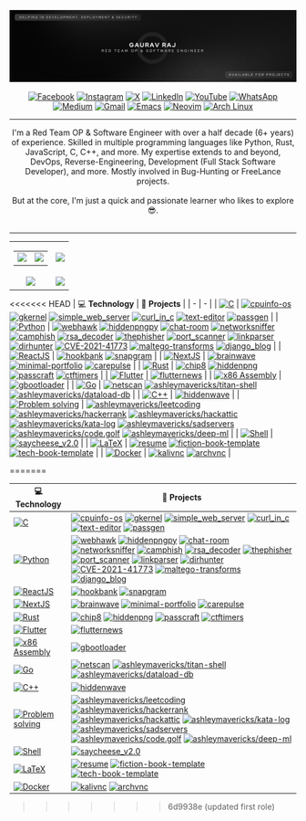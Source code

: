 <!-- ![GitHub cover pic_profile](profile_banner.png) -->

![GitHub Cover](banner.png)

<div align="center">

[![Facebook](https://img.shields.io/badge/Facebook-%231877F2.svg?logo=Facebook&logoColor=white)](https://web.facebook.com/thehackersbrainblog/)
[![Instagram](https://img.shields.io/badge/Instagram-%23E4405F.svg?logo=Instagram&logoColor=white)](https://www.instagram.com/thehackersbrain/)
[![X](https://img.shields.io/badge/X-%23000000.svg?logo=X&logoColor=white)](https://twitter.com/thehackersbrain)
[![LinkedIn](https://custom-icon-badges.demolab.com/badge/LinkedIn-0A66C2?logo=linkedin-white&logoColor=fff)](https://www.linkedin.com/in/thehackersbrainn/)
[![YouTube](https://img.shields.io/badge/YouTube-%23FF0000.svg?logo=YouTube&logoColor=white)](https://www.youtube.com/channel/UCpGLOEm0RqivXv3pxNjneNQ)
[![WhatsApp](https://img.shields.io/badge/WhatsApp-25D366?logo=whatsapp&logoColor=white)](https://wa.me/+917488930330)
[![Medium](https://img.shields.io/badge/Medium-black?logo=medium&logoColor=white)](https://thehackersbrain.medium.com/)
[![Gmail](https://img.shields.io/badge/Gmail-D14836?logo=gmail&logoColor=white)](mailto:contact@thehackersbrain.xyz)
[![Emacs](https://img.shields.io/badge/Emacs-%237F5AB6.svg?&logo=gnu-emacs&logoColor=white)](#)
[![Neovim](https://img.shields.io/badge/Neovim-57A143?logo=neovim&logoColor=fff)](#)
[![Arch Linux](https://img.shields.io/badge/Arch%20Linux-1793D1?logo=arch-linux&logoColor=fff)](#)

</div>

---

<p align="center">
    I'm a Red Team OP &amp; Software Engineer with over a half decade (6+ years) of experience. Skilled in multiple programming languages like Python, Rust, JavaScript, C, C++, and more. My expertise extends to and beyond, DevOps, Reverse-Engineering, Development (Full Stack Software Developer), and more. Mostly involved in Bug-Hunting or FreeLance projects.
    <br/><br/>But at the core, I'm just a quick and passionate learner who likes to explore 😎.<br/><br/>
</p>

<hr/>

<table align="center" width="100%">
  <tr>
    <td align="center">
      <table>
        <tr>
          <td align="center">
            <a href="https://github.com/cybercraftlabs">
              <img src="https://avatars.githubusercontent.com/u/145713714?s=200&v=4" />
            </a>
          </td>
          <td align="center">
            <a href="https://github.com/berserkarch">
                 <img src="https://gitlab.com/uploads/-/system/group/avatar/110036842/dr-logo-general-1.png" />
            </a>
          </td>
        </tr>
      </table>
    </td>
    <td align="center">
      <img width="120%" src="https://github-readme-stats.vercel.app/api?username=thehackersbrain&count_private=true&theme=tokyonight&show_icons=true" />
    </td>
  </tr>
  <tr>
          <td align="center">
            <img src="https://github-readme-stats.vercel.app/api/top-langs/?username=thehackersbrain&layout=compact&title_color=007bff&text_color=e7e7e7&icon_color=007bff&bg_color=171c28">
          </td>
    <td align="center">
      <img src="https://github-readme-streak-stats.herokuapp.com/?user=thehackersbrain&theme=tokyonight">
    </td>
  </tr>
</table>

<!-- START OF PROFILE STACK, DO NOT REMOVE -->
<<<<<<< HEAD
| 💻 **Technology** | 🚀 **Projects** |
| - | - |
| [![C](https://img.shields.io/static/v1?label=&message=C&color=00a3e9&logo=C&logoColor=FFFFFF)](https://en.cppreference.com/w/c/language) | [![cpuinfo-os](https://img.shields.io/static/v1?label=&message=cpuinfo-os&color=000605&logo=github&logoColor=FFFFFF&labelColor=000605)](https://github.com/thehackersbrain/cpuinfo-os) [![gkernel](https://img.shields.io/static/v1?label=&message=gkernel&color=000605&logo=github&logoColor=FFFFFF&labelColor=000605)](https://github.com/thehackersbrain/gkernel) [![simple_web_server](https://img.shields.io/static/v1?label=&message=simple_web_server&color=000605&logo=github&logoColor=FFFFFF&labelColor=000605)](https://github.com/thehackersbrain/simple_web_server) [![curl_in_c](https://img.shields.io/static/v1?label=&message=curl_in_c&color=000605&logo=github&logoColor=FFFFFF&labelColor=000605)](https://github.com/thehackersbrain/curl_in_c) [![text-editor](https://img.shields.io/static/v1?label=&message=text-editor&color=000605&logo=github&logoColor=FFFFFF&labelColor=000605)](https://github.com/thehackersbrain/text-editor) [![passgen](https://img.shields.io/static/v1?label=&message=passgen&color=000605&logo=github&logoColor=FFFFFF&labelColor=000605)](https://github.com/thehackersbrain/passgen) |
| [![Python](https://img.shields.io/static/v1?label=&message=Python&color=3776AB&logo=Python&logoColor=FFFFFF)](https://www.python.org/) | [![webhawk](https://img.shields.io/static/v1?label=&message=webhawk&color=000605&logo=github&logoColor=FFFFFF&labelColor=000605)](https://github.com/thehackersbrain/webhawk) [![hiddenpngpy](https://img.shields.io/static/v1?label=&message=hiddenpngpy&color=000605&logo=github&logoColor=FFFFFF&labelColor=000605)](https://github.com/thehackersbrain/hiddenpngpy) [![chat-room](https://img.shields.io/static/v1?label=&message=chat-room&color=000605&logo=github&logoColor=FFFFFF&labelColor=000605)](https://github.com/thehackersbrain/chat-room) [![networksniffer](https://img.shields.io/static/v1?label=&message=networksniffer&color=000605&logo=github&logoColor=FFFFFF&labelColor=000605)](https://github.com/thehackersbrain/networksniffer) [![camphish](https://img.shields.io/static/v1?label=&message=camphish&color=000605&logo=github&logoColor=FFFFFF&labelColor=000605)](https://github.com/thehackersbrain/camphish) [![rsa_decoder](https://img.shields.io/static/v1?label=&message=rsa_decoder&color=000605&logo=github&logoColor=FFFFFF&labelColor=000605)](https://github.com/thehackersbrain/rsa_decoder) [![thephisher](https://img.shields.io/static/v1?label=&message=thephisher&color=000605&logo=github&logoColor=FFFFFF&labelColor=000605)](https://github.com/thehackersbrain/thephisher) [![port_scanner](https://img.shields.io/static/v1?label=&message=port_scanner&color=000605&logo=github&logoColor=FFFFFF&labelColor=000605)](https://github.com/thehackersbrain/port_scanner) [![linkparser](https://img.shields.io/static/v1?label=&message=linkparser&color=000605&logo=github&logoColor=FFFFFF&labelColor=000605)](https://github.com/thehackersbrain/linkparser) [![dirhunter](https://img.shields.io/static/v1?label=&message=dirhunter&color=000605&logo=github&logoColor=FFFFFF&labelColor=000605)](https://github.com/thehackersbrain/dirhunter) [![CVE-2021-41773](https://img.shields.io/static/v1?label=&message=CVE-2021-41773&color=000605&logo=github&logoColor=FFFFFF&labelColor=000605)](https://github.com/thehackersbrain/CVE-2021-41773) [![maltego-transforms](https://img.shields.io/static/v1?label=&message=maltego-transforms&color=000605&logo=github&logoColor=FFFFFF&labelColor=000605)](https://github.com/thehackersbrain/maltego-transforms) [![django_blog](https://img.shields.io/static/v1?label=&message=django_blog&color=000605&logo=github&logoColor=FFFFFF&labelColor=000605)](https://github.com/thehackersbrain/django_blog) |
| [![ReactJS](https://img.shields.io/static/v1?label=&message=ReactJS&color=61DAFB&logo=React&logoColor=FFFFFF)](https://react.dev/) | [![hookbank](https://img.shields.io/static/v1?label=&message=hookbank&color=000605&logo=github&logoColor=FFFFFF&labelColor=000605)](https://github.com/thehackersbrain/hookbank) [![snapgram](https://img.shields.io/static/v1?label=&message=snapgram&color=000605&logo=github&logoColor=FFFFFF&labelColor=000605)](https://github.com/thehackersbrain/snapgram) |
| [![NextJS](https://img.shields.io/static/v1?label=&message=NextJS&color=000000&logo=Next.js&logoColor=FFFFFF)](https://nextjs.org/) | [![brainwave](https://img.shields.io/static/v1?label=&message=brainwave&color=000605&logo=github&logoColor=FFFFFF&labelColor=000605)](https://github.com/thehackersbrain/brainwave) [![minimal-portfolio](https://img.shields.io/static/v1?label=&message=minimal-portfolio&color=000605&logo=github&logoColor=FFFFFF&labelColor=000605)](https://github.com/thehackersbrain/minimal-portfolio) [![carepulse](https://img.shields.io/static/v1?label=&message=carepulse&color=000605&logo=github&logoColor=FFFFFF&labelColor=000605)](https://github.com/thehackersbrain/carepulse) |
| [![Rust](https://img.shields.io/static/v1?label=&message=Rust&color=000000&logo=Rust&logoColor=FFFFFF)](https://google.com/search?q=assembly+lang) | [![chip8](https://img.shields.io/static/v1?label=&message=chip8&color=000605&logo=github&logoColor=FFFFFF&labelColor=000605)](https://github.com/thehackersbrain/chip8) [![hiddenpng](https://img.shields.io/static/v1?label=&message=hiddenpng&color=000605&logo=github&logoColor=FFFFFF&labelColor=000605)](https://github.com/thehackersbrain/hiddenpng) [![passcraft](https://img.shields.io/static/v1?label=&message=passcraft&color=000605&logo=github&logoColor=FFFFFF&labelColor=000605)](https://github.com/thehackersbrain/passcraft) [![ctftimers](https://img.shields.io/static/v1?label=&message=ctftimers&color=000605&logo=github&logoColor=FFFFFF&labelColor=000605)](https://github.com/thehackersbrain/ctftimers) |
| [![Flutter](https://img.shields.io/static/v1?label=&message=Flutter&color=02569B&logo=Flutter&logoColor=FFFFFF)](https://flutter.dev/) | [![flutternews](https://img.shields.io/static/v1?label=&message=flutternews&color=000605&logo=github&logoColor=FFFFFF&labelColor=000605)](https://github.com/thehackersbrain/flutternews) |
| [![x86 Assembly](https://img.shields.io/static/v1?label=&message=x86%20Assembly&color=111111&logo=AssemblyScript&logoColor=FFFFFF)](https://google.com/search?q=assembly+lang) | [![gbootloader](https://img.shields.io/static/v1?label=&message=gbootloader&color=000605&logo=github&logoColor=FFFFFF&labelColor=000605)](https://github.com/thehackersbrain/gbootloader) |
| [![Go](https://img.shields.io/static/v1?label=&message=Go&color=00ADD8&logo=Go&logoColor=FFFFFF)](https://go.dev/) | [![netscan](https://img.shields.io/static/v1?label=&message=netscan&color=000605&logo=github&logoColor=FFFFFF&labelColor=000605)](https://github.com/thehackersbrain/netscan) [![ashleymavericks/titan-shell](https://img.shields.io/static/v1?label=&message=titan-shell&color=000605&logo=github&logoColor=FFFFFF&labelColor=000605)](https://github.com/ashleymavericks/titan-shell) [![ashleymavericks/dataload-db](https://img.shields.io/static/v1?label=&message=dataload-db&color=000605&logo=github&logoColor=FFFFFF&labelColor=000605)](https://github.com/ashleymavericks/dataload-db) |
| [![C++](https://img.shields.io/static/v1?label=&message=C++&color=00599C&logo=C++&logoColor=FFFFFF)](https://google.com/search?q=cpp+lang) | [![hiddenwave](https://img.shields.io/static/v1?label=&message=hiddenwave&color=000605&logo=github&logoColor=FFFFFF&labelColor=000605)](https://github.com/thehackersbrain/hiddenwave) |
| [![Problem solving](https://img.shields.io/static/v1?label=&message=Problem%20solving&color=FFA116&logo=LeetCode&logoColor=FFFFFF)](https://hackattic.com/u/ashleymavericks) | [![ashleymavericks/leetcoding](https://img.shields.io/static/v1?label=&message=leetcoding&color=000605&logo=github&logoColor=FFFFFF&labelColor=000605)](https://github.com/ashleymavericks/leetcoding) [![ashleymavericks/hackerrank](https://img.shields.io/static/v1?label=&message=hackerrank&color=000605&logo=github&logoColor=FFFFFF&labelColor=000605)](https://github.com/ashleymavericks/hackerrank) [![ashleymavericks/hackattic](https://img.shields.io/static/v1?label=&message=hackattic&color=000605&logo=github&logoColor=FFFFFF&labelColor=000605)](https://github.com/ashleymavericks/hackattic) [![ashleymavericks/kata-log](https://img.shields.io/static/v1?label=&message=kata-log&color=000605&logo=github&logoColor=FFFFFF&labelColor=000605)](https://github.com/ashleymavericks/kata-log) [![ashleymavericks/sadservers](https://img.shields.io/static/v1?label=&message=sadservers&color=000605&logo=github&logoColor=FFFFFF&labelColor=000605)](https://github.com/ashleymavericks/sadservers) [![ashleymavericks/code.golf](https://img.shields.io/static/v1?label=&message=code.golf&color=000605&logo=github&logoColor=FFFFFF&labelColor=000605)](https://github.com/ashleymavericks/code.golf) [![ashleymavericks/deep-ml](https://img.shields.io/static/v1?label=&message=deep-ml&color=000605&logo=github&logoColor=FFFFFF&labelColor=000605)](https://github.com/ashleymavericks/deep-ml) |
| [![Shell](https://img.shields.io/static/v1?label=&message=Shell&color=4EAA25&logo=GNU%20Bash&logoColor=FFFFFF)](https://www.gnu.org/) | [![saycheese_v2.0](https://img.shields.io/static/v1?label=&message=saycheese_v2.0&color=000605&logo=github&logoColor=FFFFFF&labelColor=000605)](https://github.com/thehackersbrain/saycheese_v2.0) |
| [![LaTeX](https://img.shields.io/static/v1?label=&message=LaTeX&color=008080&logo=LaTeX&logoColor=FFFFFF)](https://www.latex-project.org/) | [![resume](https://img.shields.io/static/v1?label=&message=resume&color=000605&logo=github&logoColor=FFFFFF&labelColor=000605)](https://github.com/thehackersbrain/resume) [![fiction-book-template](https://img.shields.io/static/v1?label=&message=fiction-book-template&color=000605&logo=github&logoColor=FFFFFF&labelColor=000605)](https://github.com/thehackersbrain/fiction-book-template) [![tech-book-template](https://img.shields.io/static/v1?label=&message=tech-book-template&color=000605&logo=github&logoColor=FFFFFF&labelColor=000605)](https://github.com/thehackersbrain/tech-book-template) |
| [![Docker](https://img.shields.io/static/v1?label=&message=Docker&color=2496ED&logo=Docker&logoColor=FFFFFF)](https://docker.com) | [![kalivnc](https://img.shields.io/static/v1?label=&message=kalivnc&color=000605&logo=github&logoColor=FFFFFF&labelColor=000605)](https://github.com/thehackersbrain/kalivnc) [![archvnc](https://img.shields.io/static/v1?label=&message=archvnc&color=000605&logo=github&logoColor=FFFFFF&labelColor=000605)](https://github.com/thehackersbrain/archvnc) |
<!-- END OF PROFILE STACK, DO NOT REMOVE -->
=======

| 💻 **Technology**                                                                                                                                                              | 🚀 **Projects**                                                                                                                                                                                                                                                                                                                                                                                                                                                                                                                                                                                                                                                                                                                                                                                                                                                                                                                                                                                                                                                                                                                                                                                                                                                                                                                                                                                                                                                                                                                                                                                                                                                                                                                                                                                                                                                                                                                                                                                                                                                                                                                                                                                                                                                                                                                                                                                                                                                                                                      |
| ------------------------------------------------------------------------------------------------------------------------------------------------------------------------------ | -------------------------------------------------------------------------------------------------------------------------------------------------------------------------------------------------------------------------------------------------------------------------------------------------------------------------------------------------------------------------------------------------------------------------------------------------------------------------------------------------------------------------------------------------------------------------------------------------------------------------------------------------------------------------------------------------------------------------------------------------------------------------------------------------------------------------------------------------------------------------------------------------------------------------------------------------------------------------------------------------------------------------------------------------------------------------------------------------------------------------------------------------------------------------------------------------------------------------------------------------------------------------------------------------------------------------------------------------------------------------------------------------------------------------------------------------------------------------------------------------------------------------------------------------------------------------------------------------------------------------------------------------------------------------------------------------------------------------------------------------------------------------------------------------------------------------------------------------------------------------------------------------------------------------------------------------------------------------------------------------------------------------------------------------------------------------------------------------------------------------------------------------------------------------------------------------------------------------------------------------------------------------------------------------------------------------------------------------------------------------------------------------------------------------------------------------------------------------------------------------------------------- |
| [![C](https://img.shields.io/static/v1?label=&message=C&color=00a3e9&logo=C&logoColor=FFFFFF)](https://en.cppreference.com/w/c/language)                                       | [![cpuinfo-os](https://img.shields.io/static/v1?label=&message=cpuinfo-os&color=000605&logo=github&logoColor=FFFFFF&labelColor=000605)](https://github.com/thehackersbrain/cpuinfo-os) [![gkernel](https://img.shields.io/static/v1?label=&message=gkernel&color=000605&logo=github&logoColor=FFFFFF&labelColor=000605)](https://github.com/thehackersbrain/gkernel) [![simple_web_server](https://img.shields.io/static/v1?label=&message=simple_web_server&color=000605&logo=github&logoColor=FFFFFF&labelColor=000605)](https://github.com/thehackersbrain/simple_web_server) [![curl_in_c](https://img.shields.io/static/v1?label=&message=curl_in_c&color=000605&logo=github&logoColor=FFFFFF&labelColor=000605)](https://github.com/thehackersbrain/curl_in_c) [![text-editor](https://img.shields.io/static/v1?label=&message=text-editor&color=000605&logo=github&logoColor=FFFFFF&labelColor=000605)](https://github.com/thehackersbrain/text-editor) [![passgen](https://img.shields.io/static/v1?label=&message=passgen&color=000605&logo=github&logoColor=FFFFFF&labelColor=000605)](https://github.com/thehackersbrain/passgen)                                                                                                                                                                                                                                                                                                                                                                                                                                                                                                                                                                                                                                                                                                                                                                                                                                                                                                                                                                                                                                                                                                                                                                                                                                                                                                                                                                         |
| [![Python](https://img.shields.io/static/v1?label=&message=Python&color=3776AB&logo=Python&logoColor=FFFFFF)](https://www.python.org/)                                         | [![webhawk](https://img.shields.io/static/v1?label=&message=webhawk&color=000605&logo=github&logoColor=FFFFFF&labelColor=000605)](https://github.com/thehackersbrain/webhawk) [![hiddenpngpy](https://img.shields.io/static/v1?label=&message=hiddenpngpy&color=000605&logo=github&logoColor=FFFFFF&labelColor=000605)](https://github.com/thehackersbrain/hiddenpngpy) [![chat-room](https://img.shields.io/static/v1?label=&message=chat-room&color=000605&logo=github&logoColor=FFFFFF&labelColor=000605)](https://github.com/thehackersbrain/chat-room) [![networksniffer](https://img.shields.io/static/v1?label=&message=networksniffer&color=000605&logo=github&logoColor=FFFFFF&labelColor=000605)](https://github.com/thehackersbrain/networksniffer) [![camphish](https://img.shields.io/static/v1?label=&message=camphish&color=000605&logo=github&logoColor=FFFFFF&labelColor=000605)](https://github.com/thehackersbrain/camphish) [![rsa_decoder](https://img.shields.io/static/v1?label=&message=rsa_decoder&color=000605&logo=github&logoColor=FFFFFF&labelColor=000605)](https://github.com/thehackersbrain/rsa_decoder) [![thephisher](https://img.shields.io/static/v1?label=&message=thephisher&color=000605&logo=github&logoColor=FFFFFF&labelColor=000605)](https://github.com/thehackersbrain/thephisher) [![port_scanner](https://img.shields.io/static/v1?label=&message=port_scanner&color=000605&logo=github&logoColor=FFFFFF&labelColor=000605)](https://github.com/thehackersbrain/port_scanner) [![linkparser](https://img.shields.io/static/v1?label=&message=linkparser&color=000605&logo=github&logoColor=FFFFFF&labelColor=000605)](https://github.com/thehackersbrain/linkparser) [![dirhunter](https://img.shields.io/static/v1?label=&message=dirhunter&color=000605&logo=github&logoColor=FFFFFF&labelColor=000605)](https://github.com/thehackersbrain/dirhunter) [![CVE-2021-41773](https://img.shields.io/static/v1?label=&message=CVE-2021-41773&color=000605&logo=github&logoColor=FFFFFF&labelColor=000605)](https://github.com/thehackersbrain/CVE-2021-41773) [![maltego-transforms](https://img.shields.io/static/v1?label=&message=maltego-transforms&color=000605&logo=github&logoColor=FFFFFF&labelColor=000605)](https://github.com/thehackersbrain/maltego-transforms) [![django_blog](https://img.shields.io/static/v1?label=&message=django_blog&color=000605&logo=github&logoColor=FFFFFF&labelColor=000605)](https://github.com/thehackersbrain/django_blog) |
| [![ReactJS](https://img.shields.io/static/v1?label=&message=ReactJS&color=61DAFB&logo=React&logoColor=FFFFFF)](https://react.dev/)                                             | [![hookbank](https://img.shields.io/static/v1?label=&message=hookbank&color=000605&logo=github&logoColor=FFFFFF&labelColor=000605)](https://github.com/thehackersbrain/hookbank) [![snapgram](https://img.shields.io/static/v1?label=&message=snapgram&color=000605&logo=github&logoColor=FFFFFF&labelColor=000605)](https://github.com/thehackersbrain/snapgram)                                                                                                                                                                                                                                                                                                                                                                                                                                                                                                                                                                                                                                                                                                                                                                                                                                                                                                                                                                                                                                                                                                                                                                                                                                                                                                                                                                                                                                                                                                                                                                                                                                                                                                                                                                                                                                                                                                                                                                                                                                                                                                                                                    |
| [![NextJS](https://img.shields.io/static/v1?label=&message=NextJS&color=000000&logo=Next.js&logoColor=FFFFFF)](https://nextjs.org/)                                            | [![brainwave](https://img.shields.io/static/v1?label=&message=brainwave&color=000605&logo=github&logoColor=FFFFFF&labelColor=000605)](https://github.com/thehackersbrain/brainwave) [![minimal-portfolio](https://img.shields.io/static/v1?label=&message=minimal-portfolio&color=000605&logo=github&logoColor=FFFFFF&labelColor=000605)](https://github.com/thehackersbrain/minimal-portfolio) [![carepulse](https://img.shields.io/static/v1?label=&message=carepulse&color=000605&logo=github&logoColor=FFFFFF&labelColor=000605)](https://github.com/thehackersbrain/carepulse)                                                                                                                                                                                                                                                                                                                                                                                                                                                                                                                                                                                                                                                                                                                                                                                                                                                                                                                                                                                                                                                                                                                                                                                                                                                                                                                                                                                                                                                                                                                                                                                                                                                                                                                                                                                                                                                                                                                                  |
| [![Rust](https://img.shields.io/static/v1?label=&message=Rust&color=000000&logo=Rust&logoColor=FFFFFF)](https://google.com/search?q=assembly+lang)                             | [![chip8](https://img.shields.io/static/v1?label=&message=chip8&color=000605&logo=github&logoColor=FFFFFF&labelColor=000605)](https://github.com/thehackersbrain/chip8) [![hiddenpng](https://img.shields.io/static/v1?label=&message=hiddenpng&color=000605&logo=github&logoColor=FFFFFF&labelColor=000605)](https://github.com/thehackersbrain/hiddenpng) [![passcraft](https://img.shields.io/static/v1?label=&message=passcraft&color=000605&logo=github&logoColor=FFFFFF&labelColor=000605)](https://github.com/thehackersbrain/passcraft) [![ctftimers](https://img.shields.io/static/v1?label=&message=ctftimers&color=000605&logo=github&logoColor=FFFFFF&labelColor=000605)](https://github.com/thehackersbrain/ctftimers)                                                                                                                                                                                                                                                                                                                                                                                                                                                                                                                                                                                                                                                                                                                                                                                                                                                                                                                                                                                                                                                                                                                                                                                                                                                                                                                                                                                                                                                                                                                                                                                                                                                                                                                                                                                  |
| [![Flutter](https://img.shields.io/static/v1?label=&message=Flutter&color=02569B&logo=Flutter&logoColor=FFFFFF)](https://flutter.dev/)                                         | [![flutternews](https://img.shields.io/static/v1?label=&message=flutternews&color=000605&logo=github&logoColor=FFFFFF&labelColor=000605)](https://github.com/thehackersbrain/flutternews)                                                                                                                                                                                                                                                                                                                                                                                                                                                                                                                                                                                                                                                                                                                                                                                                                                                                                                                                                                                                                                                                                                                                                                                                                                                                                                                                                                                                                                                                                                                                                                                                                                                                                                                                                                                                                                                                                                                                                                                                                                                                                                                                                                                                                                                                                                                            |
| [![x86 Assembly](https://img.shields.io/static/v1?label=&message=x86%20Assembly&color=111111&logo=AssemblyScript&logoColor=FFFFFF)](https://google.com/search?q=assembly+lang) | [![gbootloader](https://img.shields.io/static/v1?label=&message=gbootloader&color=000605&logo=github&logoColor=FFFFFF&labelColor=000605)](https://github.com/thehackersbrain/gbootloader)                                                                                                                                                                                                                                                                                                                                                                                                                                                                                                                                                                                                                                                                                                                                                                                                                                                                                                                                                                                                                                                                                                                                                                                                                                                                                                                                                                                                                                                                                                                                                                                                                                                                                                                                                                                                                                                                                                                                                                                                                                                                                                                                                                                                                                                                                                                            |
| [![Go](https://img.shields.io/static/v1?label=&message=Go&color=00ADD8&logo=Go&logoColor=FFFFFF)](https://go.dev/)                                                             | [![netscan](https://img.shields.io/static/v1?label=&message=netscan&color=000605&logo=github&logoColor=FFFFFF&labelColor=000605)](https://github.com/thehackersbrain/netscan) [![ashleymavericks/titan-shell](https://img.shields.io/static/v1?label=&message=titan-shell&color=000605&logo=github&logoColor=FFFFFF&labelColor=000605)](https://github.com/ashleymavericks/titan-shell) [![ashleymavericks/dataload-db](https://img.shields.io/static/v1?label=&message=dataload-db&color=000605&logo=github&logoColor=FFFFFF&labelColor=000605)](https://github.com/ashleymavericks/dataload-db)                                                                                                                                                                                                                                                                                                                                                                                                                                                                                                                                                                                                                                                                                                                                                                                                                                                                                                                                                                                                                                                                                                                                                                                                                                                                                                                                                                                                                                                                                                                                                                                                                                                                                                                                                                                                                                                                                                                    |
| [![C++](https://img.shields.io/static/v1?label=&message=C++&color=00599C&logo=C++&logoColor=FFFFFF)](https://google.com/search?q=cpp+lang)                                     | [![hiddenwave](https://img.shields.io/static/v1?label=&message=hiddenwave&color=000605&logo=github&logoColor=FFFFFF&labelColor=000605)](https://github.com/thehackersbrain/hiddenwave)                                                                                                                                                                                                                                                                                                                                                                                                                                                                                                                                                                                                                                                                                                                                                                                                                                                                                                                                                                                                                                                                                                                                                                                                                                                                                                                                                                                                                                                                                                                                                                                                                                                                                                                                                                                                                                                                                                                                                                                                                                                                                                                                                                                                                                                                                                                               |
| [![Problem solving](https://img.shields.io/static/v1?label=&message=Problem%20solving&color=FFA116&logo=LeetCode&logoColor=FFFFFF)](https://hackattic.com/u/ashleymavericks)   | [![ashleymavericks/leetcoding](https://img.shields.io/static/v1?label=&message=leetcoding&color=000605&logo=github&logoColor=FFFFFF&labelColor=000605)](https://github.com/ashleymavericks/leetcoding) [![ashleymavericks/hackerrank](https://img.shields.io/static/v1?label=&message=hackerrank&color=000605&logo=github&logoColor=FFFFFF&labelColor=000605)](https://github.com/ashleymavericks/hackerrank) [![ashleymavericks/hackattic](https://img.shields.io/static/v1?label=&message=hackattic&color=000605&logo=github&logoColor=FFFFFF&labelColor=000605)](https://github.com/ashleymavericks/hackattic) [![ashleymavericks/kata-log](https://img.shields.io/static/v1?label=&message=kata-log&color=000605&logo=github&logoColor=FFFFFF&labelColor=000605)](https://github.com/ashleymavericks/kata-log) [![ashleymavericks/sadservers](https://img.shields.io/static/v1?label=&message=sadservers&color=000605&logo=github&logoColor=FFFFFF&labelColor=000605)](https://github.com/ashleymavericks/sadservers) [![ashleymavericks/code.golf](https://img.shields.io/static/v1?label=&message=code.golf&color=000605&logo=github&logoColor=FFFFFF&labelColor=000605)](https://github.com/ashleymavericks/code.golf) [![ashleymavericks/deep-ml](https://img.shields.io/static/v1?label=&message=deep-ml&color=000605&logo=github&logoColor=FFFFFF&labelColor=000605)](https://github.com/ashleymavericks/deep-ml)                                                                                                                                                                                                                                                                                                                                                                                                                                                                                                                                                                                                                                                                                                                                                                                                                                                                                                                                                                                                                                                                                          |
| [![Shell](https://img.shields.io/static/v1?label=&message=Shell&color=4EAA25&logo=GNU%20Bash&logoColor=FFFFFF)](https://www.gnu.org/)                                          | [![saycheese_v2.0](https://img.shields.io/static/v1?label=&message=saycheese_v2.0&color=000605&logo=github&logoColor=FFFFFF&labelColor=000605)](https://github.com/thehackersbrain/saycheese_v2.0)                                                                                                                                                                                                                                                                                                                                                                                                                                                                                                                                                                                                                                                                                                                                                                                                                                                                                                                                                                                                                                                                                                                                                                                                                                                                                                                                                                                                                                                                                                                                                                                                                                                                                                                                                                                                                                                                                                                                                                                                                                                                                                                                                                                                                                                                                                                   |
| [![LaTeX](https://img.shields.io/static/v1?label=&message=LaTeX&color=008080&logo=LaTeX&logoColor=FFFFFF)](https://www.latex-project.org/)                                     | [![resume](https://img.shields.io/static/v1?label=&message=resume&color=000605&logo=github&logoColor=FFFFFF&labelColor=000605)](https://github.com/thehackersbrain/resume) [![fiction-book-template](https://img.shields.io/static/v1?label=&message=fiction-book-template&color=000605&logo=github&logoColor=FFFFFF&labelColor=000605)](https://github.com/thehackersbrain/fiction-book-template) [![tech-book-template](https://img.shields.io/static/v1?label=&message=tech-book-template&color=000605&logo=github&logoColor=FFFFFF&labelColor=000605)](https://github.com/thehackersbrain/tech-book-template)                                                                                                                                                                                                                                                                                                                                                                                                                                                                                                                                                                                                                                                                                                                                                                                                                                                                                                                                                                                                                                                                                                                                                                                                                                                                                                                                                                                                                                                                                                                                                                                                                                                                                                                                                                                                                                                                                                    |
| [![Docker](https://img.shields.io/static/v1?label=&message=Docker&color=2496ED&logo=Docker&logoColor=FFFFFF)](https://docker.com)                                              | [![kalivnc](https://img.shields.io/static/v1?label=&message=kalivnc&color=000605&logo=github&logoColor=FFFFFF&labelColor=000605)](https://github.com/thehackersbrain/kalivnc) [![archvnc](https://img.shields.io/static/v1?label=&message=archvnc&color=000605&logo=github&logoColor=FFFFFF&labelColor=000605)](https://github.com/thehackersbrain/archvnc)                                                                                                                                                                                                                                                                                                                                                                                                                                                                                                                                                                                                                                                                                                                                                                                                                                                                                                                                                                                                                                                                                                                                                                                                                                                                                                                                                                                                                                                                                                                                                                                                                                                                                                                                                                                                                                                                                                                                                                                                                                                                                                                                                          |

<!-- END OF PROFILE STACK, DO NOT REMOVE -->
>>>>>>> 6d9938e (updated first role)
